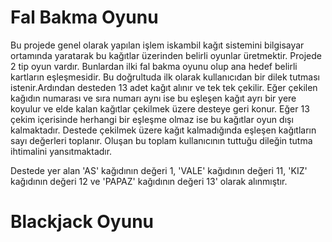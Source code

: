 # Fal Bakma Oyunu

Bu projede genel olarak yapılan işlem iskambil kağıt sistemini bilgisayar ortamında yaratarak bu kağıtlar üzerinden belirli oyunlar üretmektir. Projede 2 tip oyun vardır. Bunlardan ilki fal bakma oyunu olup ana hedef belirli kartların eşleşmesidir. Bu doğrultuda ilk olarak kullanıcıdan bir dilek tutması istenir.Ardından desteden 13 adet kağıt alınır ve tek tek çekilir. Eğer çekilen kağıdın numarası ve sıra numarı aynı ise bu eşleşen kağıt ayrı bir yere koyulur ve elde kalan kağıtlar çekilmek üzere desteye geri konur. Eğer 13 çekim içerisinde herhangi bir eşleşme olmaz ise bu kağıtlar oyun dışı kalmaktadır. Destede çekilmek üzere kağıt kalmadığında eşleşen kağıtların sayı değerleri toplanır. Oluşan bu toplam kullanıcının tuttuğu dileğin tutma ihtimalini yansıtmaktadır.

Destede yer alan 'AS' kağıdının değeri 1, 'VALE' kağıdının değeri 11, 'KIZ' kağıdının değeri 12 ve 'PAPAZ' kağıdının değeri 13' olarak alınmıştır.

# Blackjack Oyunu

